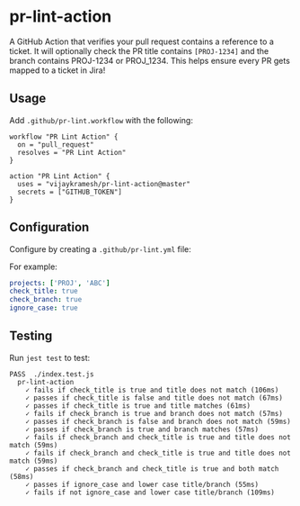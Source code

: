 # pr-lint-action

A GitHub Action that verifies your pull request contains a reference to a ticket.  It will optionally check the PR title contains `[PROJ-1234]` and the branch contains PROJ-1234 or PROJ_1234.  This helps ensure every PR gets mapped to a ticket in Jira!

## Usage

Add `.github/pr-lint.workflow` with the following:

```
workflow "PR Lint Action" {
  on = "pull_request"
  resolves = "PR Lint Action"
}

action "PR Lint Action" {
  uses = "vijaykramesh/pr-lint-action@master"
  secrets = ["GITHUB_TOKEN"]
}
```

## Configuration

Configure by creating a `.github/pr-lint.yml` file:

For example:

```yml
projects: ['PROJ', 'ABC']
check_title: true
check_branch: true
ignore_case: true
```

## Testing

Run `jest test` to test:

```
PASS  ./index.test.js
  pr-lint-action
    ✓ fails if check_title is true and title does not match (106ms)
    ✓ passes if check_title is false and title does not match (67ms)
    ✓ passes if check_title is true and title matches (61ms)
    ✓ fails if check_branch is true and branch does not match (57ms)
    ✓ passes if check_branch is false and branch does not match (59ms)
    ✓ passes if check_branch is true and branch matches (57ms)
    ✓ fails if check_branch and check_title is true and title does not match (59ms)
    ✓ fails if check_branch and check_title is true and title does not match (59ms)
    ✓ passes if check_branch and check_title is true and both match (58ms)
    ✓ passes if ignore_case and lower case title/branch (55ms)
    ✓ fails if not ignore_case and lower case title/branch (109ms)
```